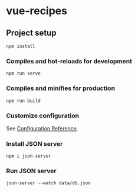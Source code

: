 # vue-recipes

## Project setup
```
npm install
```

### Compiles and hot-reloads for development
```
npm run serve
```

### Compiles and minifies for production
```
npm run build
```

### Customize configuration
See [Configuration Reference](https://cli.vuejs.org/config/).


### Install JSON server
````
npm i json-server
````

### Run JSON server
````
json-server --watch data/db.json
````
